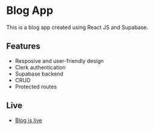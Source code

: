 # Blog App
This is a blog app created using React JS and Supabase.

## Features
- Resposive and user-friendly design
- Clerk authentication
- Supabase backend
- CRUD
- Protected routes

## Live
- [Blog is live](https://blog-supabase-phi.vercel.app/)
